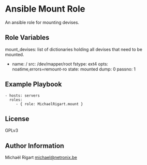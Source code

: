Ansible Mount Role
==================

An ansible role for mounting devises.


Role Variables
--------------

mount_devises: list of dictionaries holding all devises that need to be mounted.
- name: /
  src: /dev/mapper/root
  fstype: ext4
  opts: noatime,errors=remount-ro
  state: mounted
  dump: 0
  passno: 1


Example Playbook
----------------

    - hosts: servers
      roles:
         - { role: MichaelRigart.mount }

License
-------

GPLv3

Author Information
------------------

Michaël Rigart <michael@netronix.be>